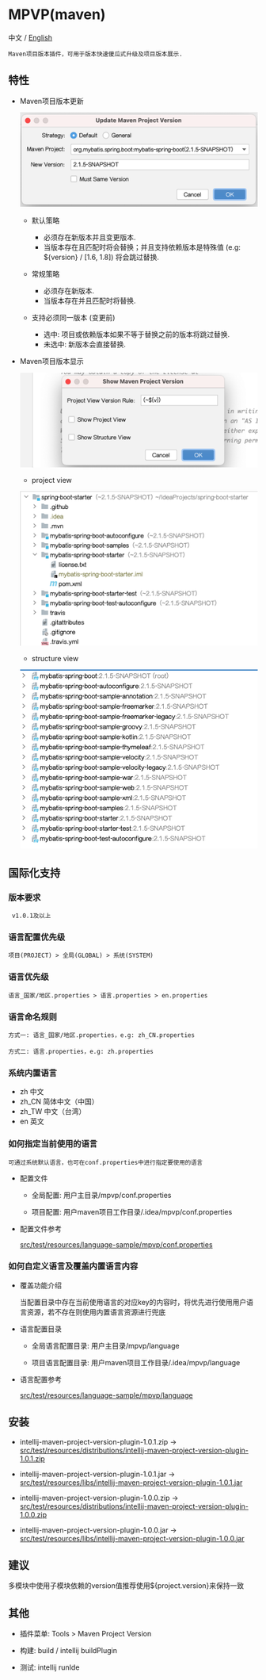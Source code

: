 # MPVP(maven) 

  中文 / [English](readme_en.md)


    Maven项目版本插件，可用于版本快速傻瓜式升级及项目版本展示.
  
   
## 特性

+ Maven项目版本更新
    
    ![update-version](src/test/resources/picture/update-version.png)
    
    - 默认策略 
    
        - 必须存在新版本并且变更版本.
        - 当版本存在且匹配时将会替换；并且支持依赖版本是特殊值 (e.g: ${version} / [1.6, 1.8]) 将会跳过替换.
    
    - 常规策略 
    
        - 必须存在新版本.
        - 当版本存在并且匹配时将替换.
     
    - 支持必须同一版本 (变更前) 
     
        - 选中: 项目或依赖版本如果不等于替换之前的版本将跳过替换.
        - 未选中: 新版本会直接替换.

     

+ Maven项目版本显示
    
    ![show-version](src/test/resources/picture/show-version.png) 
    
    - project view
   
    ![show-version-project-view](src/test/resources/picture/show-version-project-view.png) 

    - structure view

    ![show-version-structure-view](src/test/resources/picture/show-version-structure-view.png) 
          

## 国际化支持
  
  ### 版本要求
  
     v1.0.1及以上

  ### 语言配置优先级
  
    项目(PROJECT) > 全局(GLOBAL) > 系统(SYSTEM)

  ### 语言优先级
  
    语言_国家/地区.properties > 语言.properties > en.properties

  ### 语言命名规则
  
    方式一: 语言_国家/地区.properties，e.g: zh_CN.properties
  
    方式二: 语言.properties，e.g: zh.properties

  
  ### 系统内置语言
  
   + zh         中文
   + zh_CN      简体中文（中国）
   + zh_TW      中文（台湾）
   + en         英文
      
  
  ### 如何指定当前使用的语言
  
    可通过系统默认语言，也可在conf.properties中进行指定要使用的语言
    
  - 配置文件
   
    + 全局配置: 用户主目录/mpvp/conf.properties
     
    + 项目配置: 用户maven项目工作目录/.idea/mpvp/conf.properties
   
  - 配置文件参考
   
     [src/test/resources/language-sample/mpvp/conf.properties](src/test/resources/language-sample/mpvp/conf.properties)
   
  
  ### 如何自定义语言及覆盖内置语言内容
    
  - 覆盖功能介绍
    
    当配置目录中存在当前使用语言的对应key的内容时，将优先进行使用用户语言资源，若不存在则使用内置语言资源进行兜底
    
  - 语言配置目录
  
    + 全局语言配置目录: 用户主目录/mpvp/language 
    
    + 项目语言配置目录: 用户maven项目工作目录/.idea/mpvp/language
  
  - 语言配置参考
  
     [src/test/resources/language-sample/mpvp/language](src/test/resources/language-sample/mpvp/language)


## 安装

 - intellij-maven-project-version-plugin-1.0.1.zip -> [src/test/resources/distributions/intellij-maven-project-version-plugin-1.0.1.zip](src/test/resources/distributions/intellij-maven-project-version-plugin-1.0.1.zip)

 - intellij-maven-project-version-plugin-1.0.1.jar -> [src/test/resources/libs/intellij-maven-project-version-plugin-1.0.1.jar](src/test/resources/libs/intellij-maven-project-version-plugin-1.0.1.jar)
 
 - intellij-maven-project-version-plugin-1.0.0.zip -> [src/test/resources/distributions/intellij-maven-project-version-plugin-1.0.0.zip](src/test/resources/distributions/intellij-maven-project-version-plugin-1.0.0.zip)

 - intellij-maven-project-version-plugin-1.0.0.jar -> [src/test/resources/libs/intellij-maven-project-version-plugin-1.0.0.jar](src/test/resources/libs/intellij-maven-project-version-plugin-1.0.0.jar)
 

## 建议

  多模块中使用子模块依赖的version值推荐使用${project.version}来保持一致

## 其他

 - 插件菜单: Tools > Maven Project Version
 
 - 构建: build / intellij buildPlugin
 
 - 测试: intellij runIde
